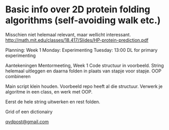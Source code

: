 # Basic info over 2D protein folding algorithms (self-avoiding walk etc.)
Misschien niet helemaal relevant, maar wellicht interessant.
http://math.mit.edu/classes/18.417/Slides/HP-protein-prediction.pdf


Planning:
Week 1
Monday: Experimenting
Tuesday: 13:00 DL for primary experimenting


Aantekeningen Mentormeeting, Week 1
Code structuur in voorbeeld.
String helemaal uitleggen en daarna folden in plaats van stapje voor stapje.
OOP combineren

Main script klein houden. Voorbeeld repo heeft al die structuur.
Verwerk je algoritme in een class, en werk met OOP.

Eerst de hele string uitwerken en rest folden.

Grid of een dictionairy 

qvdpost@gmail.com
